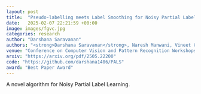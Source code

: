 ```yaml
---
layout: post
title:  "Pseudo-labelling meets Label Smoothing for Noisy Partial Label Learning"
date:   2025-02-07 22:21:59 +00:00
image: images/fgvc.jpg
categories: research
author: "Darshana Saravanan"
authors: "<strong>Darshana Saravanan</strong>, Naresh Manwani, Vineet Gandhi"
venue: "Conference on Computer Vision and Pattern Recognition Workshops (CVPRW), FGVC-12"
arxiv: "https://arxiv.org/pdf/2505.22200"
code: "https://github.com/darshana1406/PALS"
award: "Best Paper Award"
---
```


A novel algorithm for Noisy Partial Label Learning.